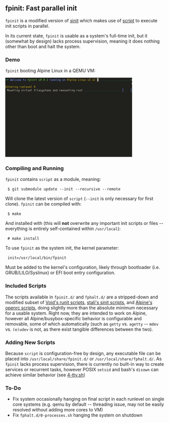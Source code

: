 ## fpinit: Fast parallel init

`fpinit` is a modified version of [sinit](https://core.suckless.org/sinit) which makes use of [script](https://github.com/Cubified/script) to execute init scripts in parallel.

In its current state, `fpinit` is usable as a system's full-time init, but it (somewhat by design) lacks process supervision, meaning it does nothing other than boot and halt the system.

### Demo

`fpinit` booting Alpine Linux in a QEMU VM:

![demo.gif](https://github.com/Cubified/fpinit/blob/master/demo.gif)

### Compiling and Running

`fpinit` contains `script` as a module, meaning:

     $ git submodule update --init --recursive --remote

Will clone the latest version of `script` (`--init` is only necessary for first clone).  `fpinit` can be compiled with:

     $ make

And installed with (this will **not** overwrite any important init scripts or files -- everything is entirely self-contained within `/usr/local`):

     # make install

To use `fpinit` as the system init, the kernel parameter:

     init=/usr/local/bin/fpinit

Must be added to the kernel's configuration, likely through bootloader (i.e. GRUB/LILO/Syslinux) or EFI boot entry configuration.

### Included Scripts

The scripts available in `fpinit.d/` and `fphalt.d/` are a stripped-down and modified subset of [Void's runit scripts](https://github.com/void-linux/void-runit), [stali's sinit scripts](http://r-36.net/scm/stali-init/files.html), and [Alpine's openrc scripts](https://git.alpinelinux.org/aports/tree/main/busybox-initscripts), doing slightly more than the absolute minimum necessary for a usable system.  Right now, they are intended to work on Alpine, however all Alpine/busybox-specific behavior is configurable and removable, some of which automatically (such as `getty` vs. `agetty` -- `mdev` vs. `(e)udev` is not, as there exist tangible differences between the two).

### Adding New Scripts

Because `script` is configuration-free by design, any executable file can be placed into `/usr/local/share/fpinit.d/` or `/usr/local/share/fphalt.d/`.  As `fpinit` lacks process supervision, there is currently no built-in way to create services or recurrent tasks, however POSIX `setsid` and bash's `disown` can achieve similar behavior (see [4-tty.sh](https://github.com/Cubified/fpinit/blob/master/fpinit.d/4-tty.sh)) 

### To-Do

- Fix system occasionally hanging on final script in each runlevel on single core systems (e.g. qemu by default -- threading issue, may not be easily resolved without adding more cores to VM)
- Fix `fphalt.d/0-processes.sh` hanging the system on shutdown

